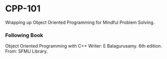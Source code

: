 # CPP-101
Wrapping up Object Oriented Programming for Mindful Problem Solving.
### Following Book
Object Oriented Programming with C++
Writer: E Balagurusamy.
6th edition.
From: SFMU Library.
